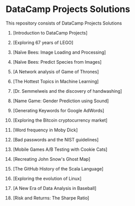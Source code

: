 # DataCamp Projects Solutions

This repository consists of DataCamp Projects Solutions

1. [Introduction to DataCamp Projects]

2. [Exploring 67 years of LEGO]

3. [Naïve Bees: Image Loading and Processing]

4. [Naïve Bees: Predict Species from Images]

5. [A Network analysis of Game of Thrones]

6. [The Hottest Topics in Machine Learning]

7. [Dr. Semmelweis and the discovery of handwashing]

8. [Name Game: Gender Prediction using Sound]

9. [Generating Keywords for Google AdWords]

10. [Exploring the Bitcoin cryptocurrency market]

11. [Word frequency in Moby Dick]

12. [Bad passwords and the NIST guidelines]

13. [Mobile Games A/B Testing with Cookie Cats]

14. [Recreating John Snow's Ghost Map]

15. [The GitHub History of the Scala Language]

16. [Exploring the evolution of Linux]

17. [A New Era of Data Analysis in Baseball]

18. [Risk and Returns: The Sharpe Ratio]
